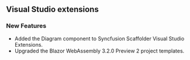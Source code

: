 ##  Visual Studio extensions

###    New Features

- Added the Diagram component to Syncfusion Scaffolder Visual Studio Extensions.
- Upgraded the Blazor WebAssembly 3.2.0 Preview 2 project templates.

